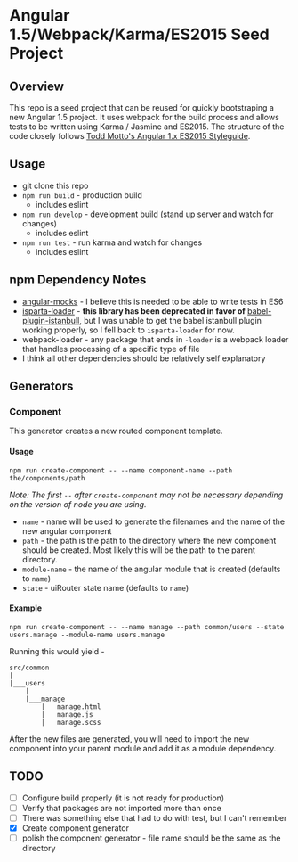 # Angular 1.5/Webpack/Karma/ES2015 Seed Project

## Overview
This repo is a seed project that can be reused for quickly bootstraping a new Angular 1.5 project. It uses webpack for the build process and allows tests to be written using Karma / Jasmine and ES2015. The structure of the code closely follows [Todd Motto's Angular 1.x ES2015 Styleguide](https://github.com/toddmotto/angular-styleguide).

## Usage
 - git clone this repo
 - `npm run build` - production build
    - includes eslint
 - `npm run develop` - development build (stand up server and watch for changes)
    - includes eslint
 - `npm run test` - run karma and watch for changes
    - includes eslint

## npm Dependency Notes
 - [angular-mocks](https://github.com/angular/bower-angular-mocks) - I believe this is needed to be able to write tests in ES6
 - [isparta-loader](https://github.com/deepsweet/isparta-loader) - **this library has been deprecated in favor of** [babel-plugin-istanbull](https://github.com/istanbuljs/babel-plugin-istanbul), but I was unable to get the babel istanbull plugin working properly, so I fell back to `isparta-loader` for now.
 - webpack-loader - any package that ends in `-loader` is a webpack loader that handles processing of a specific type of file
 - I think all other dependencies should be relatively self explanatory

## Generators

### Component
This generator creates a new routed component template.

#### Usage
```
npm run create-component -- --name component-name --path the/components/path
```
*Note: The first `--` after `create-component` may not be necessary depending on the version of node you are using.*

 - `name` - name will be used to generate the filenames and the name of the new angular component
 - `path` - the path is the path to the directory where the new component should be created. Most likely this will be the path to the parent directory.
 - `module-name` - the name of the angular module that is created (defaults to `name`)
 - `state` - uiRouter state name (defaults to `name`)

#### Example
```
npm run create-component -- --name manage --path common/users --state users.manage --module-name users.manage
```
Running this would yield -

```
src/common
|
|___users
    |
    |___manage
        |   manage.html
        |   manage.js
        |   manage.scss
```

After the new files are generated, you will need to import the new component into your parent module and add it as a module dependency.

## TODO
- [ ] Configure build properly (it is not ready for production)
- [ ] Verify that packages are not imported more than once
- [ ] There was something else that had to do with test, but I can't remember
- [x] Create component generator
 - [ ] polish the component generator - file name should be the same as the directory